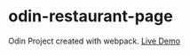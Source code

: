 # odin-restaurant-page

Odin Project created with webpack.
[Live Demo](https://prathamt10.github.io/odin-restaurant-page/)
